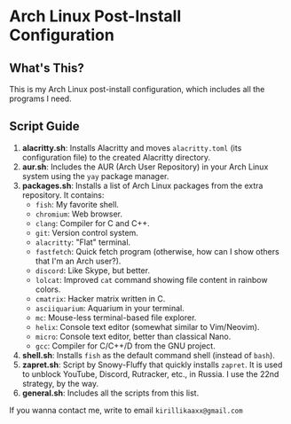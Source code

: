 # Arch Linux Post-Install Configuration

## What's This?
This is my Arch Linux post-install configuration, which includes all the programs I need.

## Script Guide

1. **alacritty.sh**: Installs Alacritty and moves `alacritty.toml` (its configuration file) to the created Alacritty directory.
2. **aur.sh**: Includes the AUR (Arch User Repository) in your Arch Linux system using the `yay` package manager.
3. **packages.sh**: Installs a list of Arch Linux packages from the extra repository. It contains:
   - `fish`: My favorite shell.
   - `chromium`: Web browser.
   - `clang`: Compiler for C and C++.
   - `git`: Version control system.
   - `alacritty`: "Flat" terminal.
   - `fastfetch`: Quick fetch program (otherwise, how can I show others that I'm an Arch user?).
   - `discord`: Like Skype, but better.
   - `lolcat`: Improved `cat` command showing file content in rainbow colors.
   - `cmatrix`: Hacker matrix written in C.
   - `asciiquarium`: Aquarium in your terminal.
   - `mc`: Mouse-less terminal-based file explorer.
   - `helix`: Console text editor (somewhat similar to Vim/Neovim).
   - `micro`: Console text editor, better than classical Nano.
   - `gcc`: Compiler for C/C++/D from the GNU project.
4. **shell.sh**: Installs `fish` as the default command shell (instead of `bash`).
5. **zapret.sh**: Script by Snowy-Fluffy that quickly installs `zapret`. It is used to unblock YouTube, Discord, Rutracker, etc., in Russia. I use the 22nd strategy, by the way.
6. **general.sh**: Includes all the scripts from this list.

If you wanna contact me, write to email `kirillikaaxx@gmail.com` 
